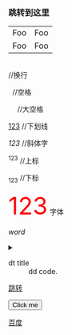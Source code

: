 
<h3 id="custom-id">跳转到这里</h3>


<table>
    <tr>
        <td>Foo</td>
        <td>Foo</td>
    </tr>
    <tr>
        <td>Foo</td>
        <td>Foo</td>
    </tr>
</table>

<br>   //换行

&nbsp; //空格

&emsp; //大空格

<u>123</u> //下划线

<i>123</i> //斜体字

<sup>123</sup>  //上标

<sub>123</sub>  //下标

<font size="30" color="Red">123</font> 字体

<em>word</em>

<details>
<summary></summary>
<pre><code>

</code></pre>
</details>

<dl>
  <dt>dt title</dt>
  <dd>dd code.</dd>
</dl>

[跳转](#custom-id)

<button name="button" type="button" formaction="http://www.baidu.com">Click me</button>

<a href="http://www.baidu.com">百度</a>
